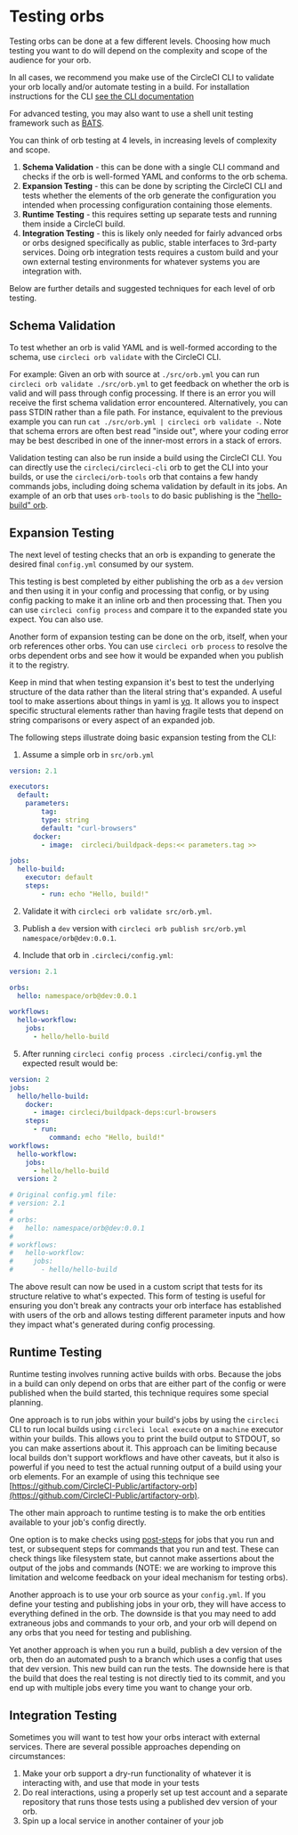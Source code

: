 # Testing orbs
Testing orbs can be done at a few different levels. Choosing how much testing you want to do will depend on the complexity and scope of the audience for your orb.

In all cases, we recommend you make use of the CircleCI CLI to validate your orb locally and/or automate testing in a build. For installation instructions for the CLI [see the CLI documentation](https://circleci.com/docs/2.0/local-cli/)

For advanced testing, you may also want to use a shell unit testing framework such as [BATS](https://github.com/sstephenson/bats).

You can think of orb testing at 4 levels, in increasing levels of complexity and scope.

1. **Schema Validation** - this can be done with a single CLI command and checks if the orb is well-formed YAML and conforms to the orb schema.
2. **Expansion Testing** - this can be done by scripting the CircleCI CLI and tests whether the elements of the orb generate the configuration you intended when processing configuration containing those elements.
3. **Runtime Testing** - this requires setting up separate tests and running them inside a CircleCI build.
4. **Integration Testing** - this is likely only needed for fairly advanced orbs or orbs designed specifically as public, stable interfaces to 3rd-party services. Doing orb integration tests requires a custom build and your own external testing environments for whatever systems you are integration with.

Below are further details and suggested techniques for each level of orb testing.

## Schema Validation
To test whether an orb is valid YAML and is well-formed according to the schema, use `circleci orb validate` with the CircleCI CLI.

For example: Given an orb with source at `./src/orb.yml` you can run `circleci orb validate ./src/orb.yml` to get feedback on whether the orb is valid and will pass through config processing. If there is an error you will receive the first schema validation error encountered. Alternatively, you can pass STDIN rather than a file path. For instance, equivalent to the previous example you can run `cat ./src/orb.yml | circleci orb validate -`. Note that schema errors are often best read "inside out", where your coding error may be best described in one of the inner-most errors in a stack of errors.

Validation testing can also be run inside a build using the CircleCI CLI. You can directly use the `circleci/circleci-cli` orb to get the CLI into your builds, or use the `circleci/orb-tools` orb that contains a few handy commands jobs, including doing schema validation by default in its jobs. An example of an orb that uses `orb-tools` to do basic publishing is the ["hello-build" orb](https://github.com/CircleCI-Public/hello-orb/blob/master/.circleci/config.yml).

## Expansion Testing
The next level of testing checks that an orb is expanding to generate the desired final `config.yml` consumed by our system.

This testing is best completed by either publishing the orb as a `dev` version and then using it in your config and processing that config, or by using config packing to make it an inline orb and then processing that. Then you can use `circleci config process` and compare it to the expanded state you expect. You can also use.

Another form of expansion testing can be done on the orb, itself, when your orb references other orbs. You can use `circleci orb process` to resolve the orbs dependent orbs and see how it would be expanded when you publish it to the registry.

Keep in mind that when testing expansion it's best to test the underlying structure of the data rather than the literal string that's expanded. A useful tool to make assertions about things in yaml is [yq](https://github.com/kislyuk/yq). It allows you to inspect specific structural elements rather than having fragile tests that depend on string comparisons or every aspect of an expanded job.

The following steps illustrate doing basic expansion testing from the CLI:

1. Assume a simple orb in `src/orb.yml`

```yaml
version: 2.1

executors:
  default:
  	parameters:
    	tag:
      	type: string
        default: "curl-browsers"
      docker:
        - image:  circleci/buildpack-deps:<< parameters.tag >>

jobs:
  hello-build:
  	executor: default
    steps:
    	- run: echo "Hello, build!"
```

2. Validate it with `circleci orb validate src/orb.yml`.

3. Publish a `dev` version with `circleci orb publish src/orb.yml namespace/orb@dev:0.0.1`.

4. Include that orb in `.circleci/config.yml`:

```yaml
version: 2.1

orbs:
  hello: namespace/orb@dev:0.0.1

workflows:
  hello-workflow:
    jobs:
      - hello/hello-build
```

5. After running `circleci config process .circleci/config.yml` the expected result would be:

```yaml
version: 2
jobs:
  hello/hello-build:
    docker:
      - image: circleci/buildpack-deps:curl-browsers
    steps:
      - run:
          command: echo "Hello, build!"
workflows:
  hello-workflow:
    jobs:
      - hello/hello-build
  version: 2

# Original config.yml file:
# version: 2.1
#
# orbs:
#   hello: namespace/orb@dev:0.0.1
#
# workflows:
#   hello-workflow:
#     jobs:
#       - hello/hello-build
```
The above result can now be used in a custom script that tests for its structure relative to what's expected. This form of testing is useful for ensuring you don't break any contracts your orb interface has established with users of the orb and allows testing different parameter inputs and how they impact what's generated during config processing.

## Runtime Testing
Runtime testing involves running active builds with orbs. Because the jobs in a build can only depend on orbs that are either part of the config or were published when the build started, this technique requires some special planning.

One approach is to run jobs within your build's jobs by using the `circleci` CLI to run local builds using `circleci local execute` on a `machine` executor within your builds. This allows you to print the build output to STDOUT, so you can make assertions about it. This approach can be limiting because local builds don't support workflows and have other caveats, but it also is powerful if you need to test the actual running output of a build using your orb elements. For an example of using this technique see [https://github.com/CircleCI-Public/artifactory-orb](https://github.com/CircleCI-Public/artifactory-orb).

The other main approach to runtime testing is to make the orb entities available to your job's config directly.

One option is to make checks using [post-steps](pre-and-post-steps.md) for jobs that you run and test, or subsequent steps for commands that you run and test. These can check things like filesystem state, but cannot make assertions about the output of the jobs and commands (NOTE: we are working to improve this limitation and welcome feedback on your ideal mechanism for testing orbs).

Another approach is to use your orb source as your `config.yml`. If you define your testing and publishing jobs in your orb, they will have access to  everything defined in the orb. The downside is that you may need to add extraneous jobs and commands to your orb, and your orb will depend on any orbs that you need for testing and publishing.

Yet another approach is when you run a build, publish a dev version of the orb, then do an automated push to a branch which uses a config that uses that dev version. This new build can run the tests. The downside here is that the build that does the real testing is not directly tied to its commit, and you end up with multiple jobs every time you want to change your orb.

## Integration Testing
Sometimes you will want to test how your orbs interact with external services. There are several possible approaches depending on circumstances:

1. Make your orb support a dry-run functionality of whatever it is interacting with, and use that mode in your tests
2. Do real interactions, using a properly set up test account and a separate repository that runs those tests using a published dev version of your orb.
3. Spin up a local service in another container of your job

